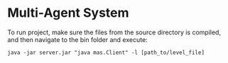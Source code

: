 # Multi-Agent System

To run project, make sure the files from the source directory is compiled, and then navigate to the bin folder and execute:

    java -jar server.jar "java mas.Client" -l [path_to/level_file]
